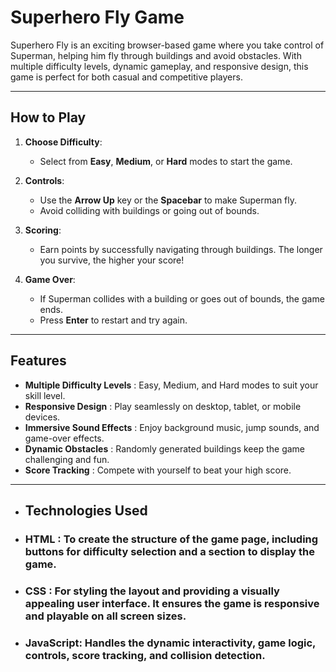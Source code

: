 # Superhero Fly Game 

Superhero Fly is an exciting browser-based game where you take control of Superman, helping him fly through buildings and avoid obstacles. With multiple difficulty levels, dynamic gameplay, and responsive design, this game is perfect for both casual and competitive players.

---

##  How to Play

1. **Choose Difficulty**:
   - Select from **Easy**, **Medium**, or **Hard** modes to start the game.

2. **Controls**:
   - Use the **Arrow Up** key or the **Spacebar** to make Superman fly.
   - Avoid colliding with buildings or going out of bounds.

3. **Scoring**:
   - Earn points by successfully navigating through buildings. The longer you survive, the higher your score!

4. **Game Over**:
   - If Superman collides with a building or goes out of bounds, the game ends.
   - Press **Enter** to restart and try again.

---

##  Features

- **Multiple Difficulty Levels** :  Easy, Medium, and Hard modes to suit your skill level.
- **Responsive Design** :  Play seamlessly on desktop, tablet, or mobile devices.
- **Immersive Sound Effects** :  Enjoy background music, jump sounds, and game-over effects.
- **Dynamic Obstacles** :  Randomly generated buildings keep the game challenging and fun.
- **Score Tracking** :  Compete with yourself to beat your high score.

---

- ## Technologies Used

- ### HTML : To create the structure of the game page, including buttons for difficulty selection and a section to display the game.
- ### CSS : For styling the layout and providing a visually appealing user interface. It ensures the game is responsive and playable on all screen sizes.
- ### JavaScript: Handles the dynamic interactivity, game logic, controls, score tracking, and collision detection.

